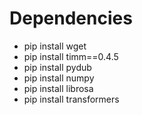 # Dependencies
+ pip install wget
+ pip install timm==0.4.5
+ pip install pydub
+ pip install numpy
+ pip install librosa
+ pip install transformers
